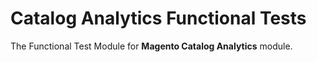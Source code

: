 # Catalog Analytics Functional Tests

The Functional Test Module for **Magento Catalog Analytics** module.
